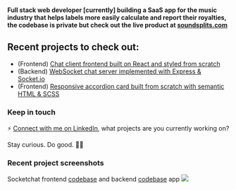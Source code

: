 #### Full stack web developer [currently] building a SaaS app for the music industry that helps labels more easily calculate and report their royalties, the codebase is private but check out the live product at [soundsplits.com](https://www.soundsplits.com)

## Recent projects to check out: 
- (Frontend) [Chat client frontend built on React and styled from scratch](https://github.com/xyeres/socketchat-client)
- (Backend) [WebSocket chat server implemented with Express & Socket.io](https://github.com/xyeres/socketchat-server)
- (Frontend) [Responsive accordion card built from scratch with semantic HTML & SCSS](https://github.com/xyeres/faq-accordion-card-main)

### Keep in touch
⚡ [Connect with me on LinkedIn](https://www.linkedin.com/in/mxcarr/), what projects are you currently working on?

Stay curious. Do good. 🔭✨

### Recent project screenshots
Socketchat frontend [codebase](https://github.com/xyeres/socketchat-client) and backend [codebase](https://github.com/xyeres/socketchat-server) app
![](./socketchat-feature.png)

<!--
I tend to write things here and there on my blog at [xyeres.com](http://xyeres.com)
**xyeres/xyeres** is a ✨ _special_ ✨ repository because its `README.md` (this file) appears on your GitHub profile.

Here are some ideas to get you started:

- 🔭 I’m currently working on ...
- 🌱 I’m currently learning ...
- 👯 I’m looking to collaborate on ...
- 🤔 I’m looking for help with ...
- 💬 Ask me about ...
- 📫 How to reach me: ...
- 😄 Pronouns: ...
- ⚡ Fun fact: ...
-->
